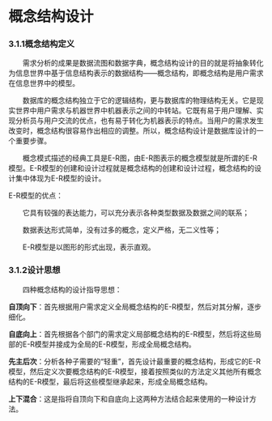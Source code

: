 # 概念结构设计

### 3.1.1概念结构定义

　　需求分析的成果是数据流图和数据字典，概念结构设计的目的就是将抽象转化为信息世界中基于信息结构表示的数据结构——概念结构，即概念结构是用户需求在信息世界中的模型。

　　数据库的概念结构独立于它的逻辑结构，更与数据库的物理结构无关。它是现实世界中用户需求与机器世界中机器表示之间的中转站。它既有易于用户理解、实现分析员与用户交流的优点，也有易于转化为机器表示的特点。当用户的需求发生改变时，概念结构很容易作出相应的调整。所以，概念结构设计是数据库设计的一个重要步骤。

　　概念模式描述的经典工具是E-R图，由E-R图表示的概念模型就是所谓的E-R模型。E-R模型的创建和设计过程就是概念结构的创建和设计过程，概念结构的设计集中体现为E-R模型的设计。

E-R模型的优点：

　　它具有较强的表达能力，可以充分表示各种类型数据及数据之间的联系；

　　数据表达形式简单，没有过多的概念，定义严格，无二义性等；

　　E-R模型是以图形的形式出现，表示直观。

 

 

### 3.1.2设计思想

　　四种概念结构的设计指导思想：

**自顶向下**：首先根据用户需求定义全局概念结构的E-R模型，然后对其分解，逐步细化。

**自底向上**：首先根据各个部门的需求定义局部概念结构的E-R模型，然后将这些局部的E-R模型并接成为全局的E-R模型，形成全局概念结构。

**先主后次**：分析各种子需要的“轻重”，首先设计最重要的概念结构，形成它的E-R模型，然后定义次要概念结构的E-R模型，接着按照类似的方法定义其他所有概念结构的E-R模型，最后将这些模型继承起来，形成全局概念结构。

**上下混合**：这是指将自顶向下和自底向上这两种方法结合起来使用的一种设计方法。

 

 

 

 